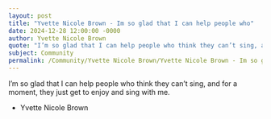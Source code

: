 ```yaml
---
layout: post
title: "Yvette Nicole Brown - Im so glad that I can help people who"
date: 2024-12-28 12:00:00 -0000
author: Yvette Nicole Brown
quote: "I’m so glad that I can help people who think they can’t sing, and for a moment, they just get to enjoy and sing with me."
subject: Community
permalink: /Community/Yvette Nicole Brown/Yvette Nicole Brown - Im so glad that I can help people who
---
```


I’m so glad that I can help people who think they can’t sing, and for a moment, they just get to enjoy and sing with me.

- Yvette Nicole Brown
